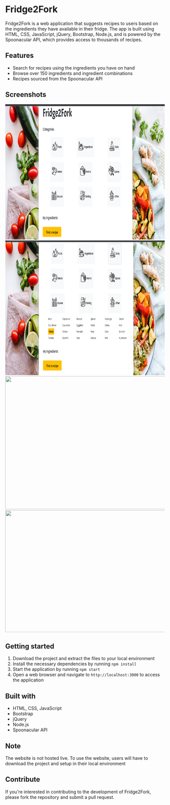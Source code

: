 # Fridge2Fork
Fridge2Fork is a web application that suggests recipes to users based on the ingredients they have available in their fridge. The app is built using HTML, CSS, JavaScript, jQuery, Bootstrap, Node.js, and is powered by the Spoonacular API, which provides access to thousands of recipes.

## Features
- Search for recipes using the ingredients you have on hand
- Browse over 150 ingredients and ingredient combinations
- Recipes sourced from the Spoonacular API

## Screenshots

<img src="screenshots/homescreen.png" width="939" height="426">
<img src="screenshots/screen2.png" width="932" height="424">
<img src=screenshots/screen3.png" width="933" height="419">
<img src=screenshots/screen4.png" width="928" height="384">

## Getting started
1. Download the project and extract the files to your local environment
2. Install the necessary dependencies by running `npm install`
3. Start the application by running `npm start`
4. Open a web browser and navigate to `http://localhost:3000` to access the application

## Built with
- HTML, CSS, JavaScript
- Bootstrap
- jQuery
- Node.js
- Spoonacular API

## Note
The website is not hosted live. To use the website, users will have to download the project and setup in their local environment

## Contribute
If you're interested in contributing to the development of Fridge2Fork, please fork the repository and submit a pull request.
